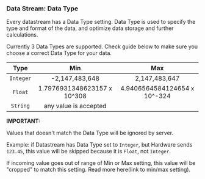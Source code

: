 ### Data Stream: Data Type

Every datastream has a Data Type setting. Data Type is used to specify the type and format of the data, and optimize data storage and further calculations.

Currently 3 Data Types are supported. Check guide below to make sure you choose a correct Data Type for your data. 

|      Type      |             Min             |              Max             |
|:--------------:|:---------------------------:|:----------------------------:|
| ```Integer```  |       -2,147,483,648        |         2,147,483,647        |
|   ```Float```  | 1.7976931348623157 x 10^308 | 4.9406564584124654 x 10^-324 |
|  ```String```  | any value is accepted                                      |


**IMPORTANT:**

Values that doesn't match the Data Type will be ignored by server.

Example: if Datastream has Data Type set to ```Integer```, but Hardware sends ```123.45```, this value will be skipped because it is ```Float```, not ```Integer```.

If incoming value goes out of range of Min or Max setting, this value will be "cropped" to match this setting. Read more here(link to min/max setting).
